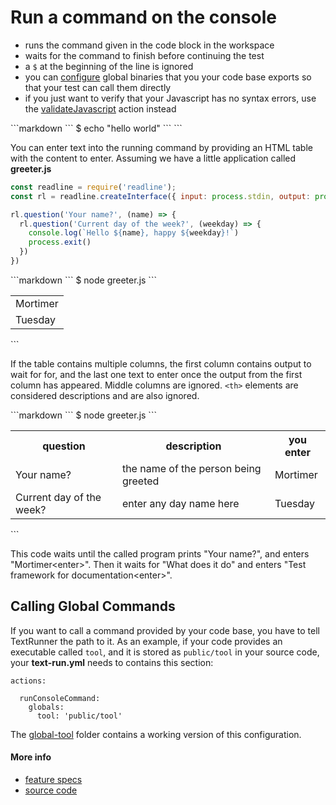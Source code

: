 # Run a command on the console

- runs the command given in the code block in the workspace
- waits for the command to finish before continuing the test
- a `$` at the beginning of the line is ignored
- you can [configure](#calling-global-commands) global binaries that you your code base exports
  so that your test can call them directly
- if you just want to verify that your Javascript has no syntax errors,
  use the [validateJavascript](validate_javascript.md) action instead

<a class="tr_runMarkdownInTextrun">
```markdown
<a class="tr_runConsoleCommand">
`​``
$ echo "hello world"
`​``
</a>
```
</a>

You can enter text into the running command by providing an HTML table
with the content to enter.
Assuming we have a little application called
<a class="tr_createFile">
__greeter.js__
```js
const readline = require('readline');
const rl = readline.createInterface({ input: process.stdin, output: process.stdout });

rl.question('Your name?', (name) => {
  rl.question('Current day of the week?', (weekday) => {
    console.log(`Hello ${name}, happy ${weekday}!`)
    process.exit()
  })
})
```
</a>

<a class="tr_runMarkdownInTextrun">
```markdown
<a class="tr_runConsoleCommand">
`​``
$ node greeter.js
`​``
<table>
  <tr>
    <td>Mortimer</td>
  </tr>
  <tr>
    <td>Tuesday</td>
  </tr>
</table>

</a>
```
</a>

If the table contains multiple columns,
the first column contains output to wait for for,
and the last one text to enter once the output from the first column has appeared.
Middle columns are ignored.
`<th>` elements are considered descriptions and are also ignored.

<a class="tr_runMarkdownInTextrun">
```markdown
<a class="tr_runConsoleCommand">
`​``
$ node greeter.js
`​``
<table>
  <tr>
    <th>question</th>
    <th>description</th>
    <th>you enter</th>
  </tr>
  <tr>
    <td>Your name?</td>
    <td>the name of the person being greeted</td>
    <td>Mortimer</td>
  </tr>
  <tr>
    <td>Current day of the week?</td>
    <td>enter any day name here</td>
    <td>Tuesday</td>
  </tr>
</table>

</a>
```
</a>

This code waits until the called program prints "Your name?",
and enters "Mortimer&lt;enter&gt;".
Then it waits for "What does it do"
and enters "Test framework for documentation&lt;enter&gt;".



## Calling Global Commands

If you want to call a command provided by your code base,
you have to tell TextRunner the path to it.
As an example, if your code provides an executable called `tool`,
and it is stored as `public/tool` in your source code,
<a class="tr_verifySourceFileContent">
your __text-run.yml__ needs to contains this section:

```
actions:

  runConsoleCommand:
    globals:
      tool: 'public/tool'
```

The
[global-tool](examples/global-tool)
folder contains a working version of this configuration.
</a>


#### More info

- [feature specs](../../features/actions/built-in/run-console-command/)
- [source code](../../src/actions/built-in/run-console-command.js)
